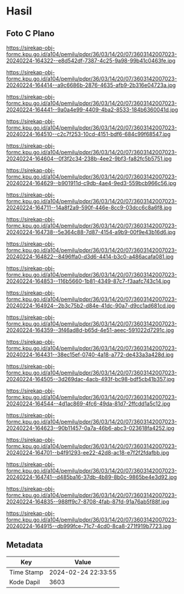 # Hasil

## Foto C Plano

https://sirekap-obj-formc.kpu.go.id/a104/pemilu/pdpr/36/03/14/20/07/3603142007023-20240224-164322--e8d542df-7387-4c25-9a98-99b41c0463fe.jpg

https://sirekap-obj-formc.kpu.go.id/a104/pemilu/pdpr/36/03/14/20/07/3603142007023-20240224-164414--a9c6686b-2876-4635-afb9-2b316e04723a.jpg

https://sirekap-obj-formc.kpu.go.id/a104/pemilu/pdpr/36/03/14/20/07/3603142007023-20240224-164441--9a0a4e99-4409-4ba2-8533-184b6360041d.jpg

https://sirekap-obj-formc.kpu.go.id/a104/pemilu/pdpr/36/03/14/20/07/3603142007023-20240224-164510--c2c7f253-10cd-4151-bdf6-684c99f68547.jpg

https://sirekap-obj-formc.kpu.go.id/a104/pemilu/pdpr/36/03/14/20/07/3603142007023-20240224-164604--0f3f2c34-238b-4ee2-9bf3-fa82fc5b5751.jpg

https://sirekap-obj-formc.kpu.go.id/a104/pemilu/pdpr/36/03/14/20/07/3603142007023-20240224-164629--b901911d-c9db-4ae4-9ed3-559bcb966c56.jpg

https://sirekap-obj-formc.kpu.go.id/a104/pemilu/pdpr/36/03/14/20/07/3603142007023-20240224-164711--14a8f2a9-590f-446e-8cc9-03dcc6c8a6f8.jpg

https://sirekap-obj-formc.kpu.go.id/a104/pemilu/pdpr/36/03/14/20/07/3603142007023-20240224-164738--5e364c88-7d87-4154-a9b9-00f9e43b16d6.jpg

https://sirekap-obj-formc.kpu.go.id/a104/pemilu/pdpr/36/03/14/20/07/3603142007023-20240224-164822--8496ffa0-d3d6-4414-b3c0-a486acafa081.jpg

https://sirekap-obj-formc.kpu.go.id/a104/pemilu/pdpr/36/03/14/20/07/3603142007023-20240224-164853--116b5660-1b81-4349-87c7-f3aafc743c14.jpg

https://sirekap-obj-formc.kpu.go.id/a104/pemilu/pdpr/36/03/14/20/07/3603142007023-20240224-164924--2b3c75b2-d84e-41dc-90a7-d9cc1ad681cd.jpg

https://sirekap-obj-formc.kpu.go.id/a104/pemilu/pdpr/36/03/14/20/07/3603142007023-20240224-164359--3f46ad8d-b65d-4e51-aeec-591022d7291c.jpg

https://sirekap-obj-formc.kpu.go.id/a104/pemilu/pdpr/36/03/14/20/07/3603142007023-20240224-164431--38ec15ef-0740-4a18-a772-de433a3a428d.jpg

https://sirekap-obj-formc.kpu.go.id/a104/pemilu/pdpr/36/03/14/20/07/3603142007023-20240224-164505--3d269dac-4acb-493f-bc98-bdf5cb41b357.jpg

https://sirekap-obj-formc.kpu.go.id/a104/pemilu/pdpr/36/03/14/20/07/3603142007023-20240224-164544--4d1ac869-4fc6-49da-81d7-2ffcdd1a5c12.jpg

https://sirekap-obj-formc.kpu.go.id/a104/pemilu/pdpr/36/03/14/20/07/3603142007023-20240224-164623--90b11457-0a7a-46b6-abc3-023618fa4252.jpg

https://sirekap-obj-formc.kpu.go.id/a104/pemilu/pdpr/36/03/14/20/07/3603142007023-20240224-164701--b4f91293-ee22-42d8-ac18-e7f2f2fdafbb.jpg

https://sirekap-obj-formc.kpu.go.id/a104/pemilu/pdpr/36/03/14/20/07/3603142007023-20240224-164741--d485ba16-37db-4b89-8b0c-9865be4e3d92.jpg

https://sirekap-obj-formc.kpu.go.id/a104/pemilu/pdpr/36/03/14/20/07/3603142007023-20240224-164835--988ff9c7-8708-4fab-87fd-91a76ab5f88f.jpg

https://sirekap-obj-formc.kpu.go.id/a104/pemilu/pdpr/36/03/14/20/07/3603142007023-20240224-164915--db999fce-71c7-4cd0-8ca8-271f919b7723.jpg


## Metadata

| Key        | Value               |
| ---------- | ------------------- |
| Time Stamp | 2024-02-24 22:33:55 |
| Kode Dapil | 3603                |



